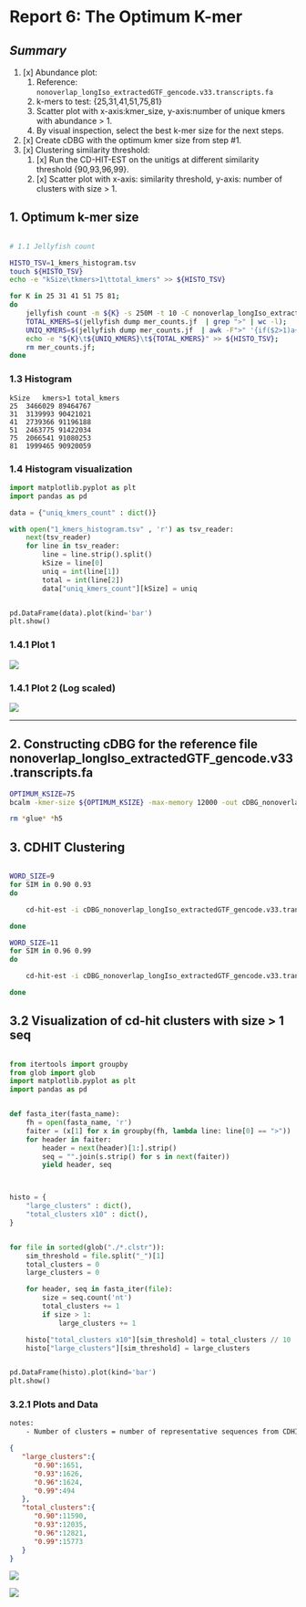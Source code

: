 # **Report 6: The Optimum K-mer**

## *Summary*

1. [x] Abundance plot:
    1. Reference: `nonoverlap_longIso_extractedGTF_gencode.v33.transcripts.fa`
    2. k-mers to test: {25,31,41,51,75,81}
    3. Scatter plot with x-axis:kmer_size, y-axis:number of unique kmers with abundance > 1.
    4. By visual inspection, select the best k-mer size for the next steps.
2. [x] Create cDBG with the optimum kmer size from step #1.
3. [x] Clustering similarity threshold:
    1. [x] Run the CD-HIT-EST on the unitigs at different similarity threshold {90,93,96,99}.
    2. [x] Scatter plot with x-axis: similarity threshold, y-axis: number of clusters with size > 1.

## **1. Optimum k-mer size**

```bash

# 1.1 Jellyfish count

HISTO_TSV=1_kmers_histogram.tsv
touch ${HISTO_TSV}
echo -e "kSize\tkmers>1\ttotal_kmers" >> ${HISTO_TSV}

for K in 25 31 41 51 75 81;
do
    jellyfish count -m ${K} -s 250M -t 10 -C nonoverlap_longIso_extractedGTF_gencode.v33.transcripts.fa;
    TOTAL_KMERS=$(jellyfish dump mer_counts.jf  | grep ">" | wc -l);
    UNIQ_KMERS=$(jellyfish dump mer_counts.jf  | awk -F">" '{if($2>1)a+=1}END{print a}');
    echo -e "${K}\t${UNIQ_KMERS}\t${TOTAL_KMERS}" >> ${HISTO_TSV};
    rm mer_counts.jf;
done


```

### 1.3 Histogram

```tsv
kSize	kmers>1	total_kmers
25	3466029	89464767
31	3139993	90421021
41	2739366	91196188
51	2463775	91422034
75	2066541	91080253
81	1999465	90920059
```

### 1.4 Histogram visualization

```python
import matplotlib.pyplot as plt
import pandas as pd

data = {"uniq_kmers_count" : dict()}

with open("1_kmers_histogram.tsv" , 'r') as tsv_reader:
    next(tsv_reader)
    for line in tsv_reader:
        line = line.strip().split()
        kSize = line[0]
        uniq = int(line[1])
        total = int(line[2])
        data["uniq_kmers_count"][kSize] = uniq


pd.DataFrame(data).plot(kind='bar')
plt.show()

```

### 1.4.1 Plot 1

![](run2_kmers_histo.png?raw=true)

### 1.4.1 Plot 2 (Log scaled)

![](run2_kmers_histo_log.png?raw=true)

---

## 2. Constructing cDBG for the reference file nonoverlap_longIso_extractedGTF_gencode.v33.transcripts.fa

```bash
OPTIMUM_KSIZE=75
bcalm -kmer-size ${OPTIMUM_KSIZE} -max-memory 12000 -out cDBG_nonoverlap_longIso_extractedGTF_gencode.v33.transcripts -in nonoverlap_longIso_extractedGTF_gencode.v33.transcripts.fa &> cDBGlongIso_nonoverlap_extractedGTF_gencode.v33.transcripts.log

rm *glue* *h5

```

## 3. CDHIT Clustering

```bash

WORD_SIZE=9
for SIM in 0.90 0.93
do

    cd-hit-est -i cDBG_nonoverlap_longIso_extractedGTF_gencode.v33.transcripts.unitigs.fa -n ${WORD_SIZE} -c ${SIM} -o clusters_${SIM}_cDBG_nonoverlap_longIso_extractedGTF_gencode.v33.transcripts.unitigs -d 0 -T 0 -M 12000 &> cdhit_${SIM}.log

done

WORD_SIZE=11
for SIM in 0.96 0.99
do

    cd-hit-est -i cDBG_nonoverlap_longIso_extractedGTF_gencode.v33.transcripts.unitigs.fa -n ${WORD_SIZE} -c ${SIM} -o clusters_${SIM}_cDBG_nonoverlap_longIso_extractedGTF_gencode.v33.transcripts.unitigs -d 0 -T 0 -M 12000 &> cdhit_${SIM}.log

done


```

## 3.2 Visualization of cd-hit clusters with size > 1 seq

```python

from itertools import groupby
from glob import glob
import matplotlib.pyplot as plt
import pandas as pd


def fasta_iter(fasta_name):
    fh = open(fasta_name, 'r')
    faiter = (x[1] for x in groupby(fh, lambda line: line[0] == ">"))
    for header in faiter:
        header = next(header)[1:].strip()
        seq = "".join(s.strip() for s in next(faiter))
        yield header, seq



histo = {
    "large_clusters" : dict(),
    "total_clusters x10" : dict(),
}


for file in sorted(glob("./*.clstr")):
    sim_threshold = file.split("_")[1]
    total_clusters = 0
    large_clusters = 0

    for header, seq in fasta_iter(file):
        size = seq.count('nt')
        total_clusters += 1
        if size > 1:
            large_clusters += 1

    histo["total_clusters x10"][sim_threshold] = total_clusters // 10
    histo["large_clusters"][sim_threshold] = large_clusters


pd.DataFrame(histo).plot(kind='bar')
plt.show()

```

### 3.2.1 Plots and Data

```txt
notes:
    - Number of clusters = number of representative sequences from CDHIT
```

```json
{
   "large_clusters":{
      "0.90":1651,
      "0.93":1626,
      "0.96":1624,
      "0.99":494
   },
   "total_clusters":{
      "0.90":11590,
      "0.93":12035,
      "0.96":12821,
      "0.99":15773
   }
}
```

![](run2_cdhit_histo_raw.png?raw=true)

![](run2_cdhit_histo_x10.png?raw=true)
